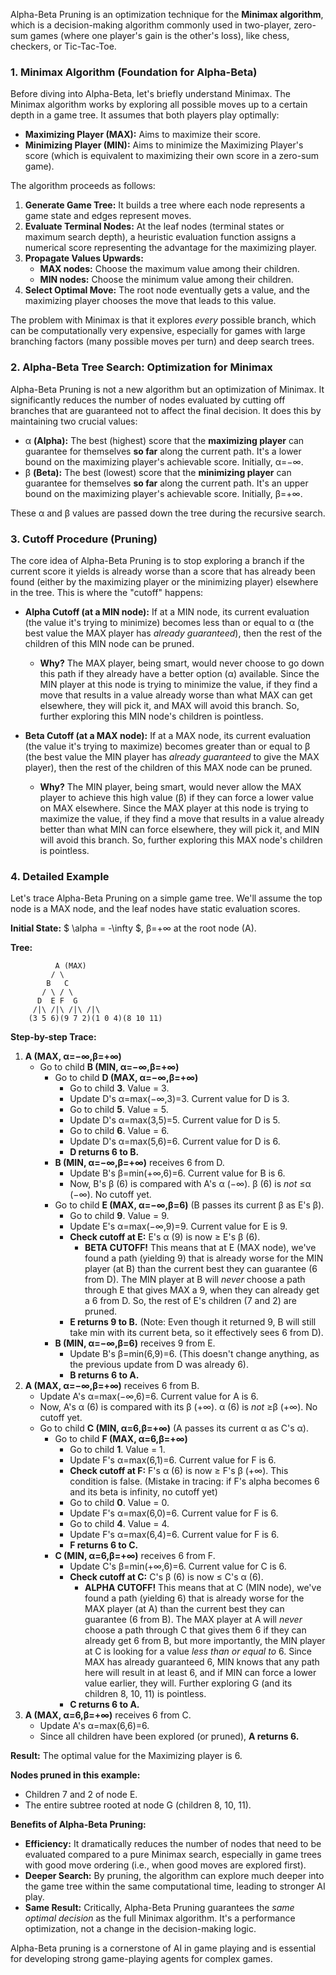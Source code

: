 Alpha-Beta Pruning is an optimization technique for the **Minimax algorithm**, which is a decision-making algorithm commonly used in two-player, zero-sum games (where one player's gain is the other's loss), like chess, checkers, or Tic-Tac-Toe.

### 1. Minimax Algorithm (Foundation for Alpha-Beta)

Before diving into Alpha-Beta, let's briefly understand Minimax. The Minimax algorithm works by exploring all possible moves up to a certain depth in a game tree. It assumes that both players play optimally:

- **Maximizing Player (MAX):** Aims to maximize their score.
- **Minimizing Player (MIN):** Aims to minimize the Maximizing Player's score (which is equivalent to maximizing their own score in a zero-sum game).

The algorithm proceeds as follows:

1. **Generate Game Tree:** It builds a tree where each node represents a game state and edges represent moves.
2. **Evaluate Terminal Nodes:** At the leaf nodes (terminal states or maximum search depth), a heuristic evaluation function assigns a numerical score representing the advantage for the maximizing player.
3. **Propagate Values Upwards:**
    - **MAX nodes:** Choose the maximum value among their children.
    - **MIN nodes:** Choose the minimum value among their children.
4. **Select Optimal Move:** The root node eventually gets a value, and the maximizing player chooses the move that leads to this value.

The problem with Minimax is that it explores _every_ possible branch, which can be computationally very expensive, especially for games with large branching factors (many possible moves per turn) and deep search trees.

### 2. Alpha-Beta Tree Search: Optimization for Minimax

Alpha-Beta Pruning is not a new algorithm but an optimization of Minimax. It significantly reduces the number of nodes evaluated by cutting off branches that are guaranteed not to affect the final decision. It does this by maintaining two crucial values:

- α **(Alpha):** The best (highest) score that the **maximizing player** can guarantee for themselves **so far** along the current path. It's a lower bound on the maximizing player's achievable score. Initially, α=−∞.
- β **(Beta):** The best (lowest) score that the **minimizing player** can guarantee for themselves **so far** along the current path. It's an upper bound on the maximizing player's achievable score. Initially, β=+∞.

These α and β values are passed down the tree during the recursive search.

### 3. Cutoff Procedure (Pruning)

The core idea of Alpha-Beta Pruning is to stop exploring a branch if the current score it yields is already worse than a score that has already been found (either by the maximizing player or the minimizing player) elsewhere in the tree. This is where the "cutoff" happens:

- **Alpha Cutoff (at a MIN node):** If at a MIN node, its current evaluation (the value it's trying to minimize) becomes less than or equal to α (the best value the MAX player has _already guaranteed_), then the rest of the children of this MIN node can be pruned.
    
    - **Why?** The MAX player, being smart, would never choose to go down this path if they already have a better option (α) available. Since the MIN player at this node is trying to minimize the value, if they find a move that results in a value already worse than what MAX can get elsewhere, they will pick it, and MAX will avoid this branch. So, further exploring this MIN node's children is pointless.
- **Beta Cutoff (at a MAX node):** If at a MAX node, its current evaluation (the value it's trying to maximize) becomes greater than or equal to β (the best value the MIN player has _already guaranteed_ to give the MAX player), then the rest of the children of this MAX node can be pruned.
    
    - **Why?** The MIN player, being smart, would never allow the MAX player to achieve this high value (β) if they can force a lower value on MAX elsewhere. Since the MAX player at this node is trying to maximize the value, if they find a move that results in a value already better than what MIN can force elsewhere, they will pick it, and MIN will avoid this branch. So, further exploring this MAX node's children is pointless.

### 4. Detailed Example

Let's trace Alpha-Beta Pruning on a simple game tree. We'll assume the top node is a MAX node, and the leaf nodes have static evaluation scores.

**Initial State:** $ \alpha = -\infty $, β=+∞ at the root node (A).

**Tree:**

```
          A (MAX)
         / \
        B   C
       / \ / \
      D  E F  G
     /|\ /|\ /|\ /|\
    (3 5 6)(9 7 2)(1 0 4)(8 10 11)
```

**Step-by-step Trace:**

1. **A (MAX, α=−∞,β=+∞)**
    - Go to child **B (MIN, α=−∞,β=+∞)**
        - Go to child **D (MAX, α=−∞,β=+∞)**
            - Go to child **3**. Value = 3.
            - Update D's α=max(−∞,3)=3. Current value for D is 3.
            - Go to child **5**. Value = 5.
            - Update D's α=max(3,5)=5. Current value for D is 5.
            - Go to child **6**. Value = 6.
            - Update D's α=max(5,6)=6. Current value for D is 6.
            - **D returns 6 to B.**
        - **B (MIN, α=−∞,β=+∞)** receives 6 from D.
            - Update B's β=min(+∞,6)=6. Current value for B is 6.
            - Now, B's β (6) is compared with A's α (−∞). β (6) is _not_ ≤α (−∞). No cutoff yet.
        - Go to child **E (MAX, α=−∞,β=6)** (B passes its current β as E's β).
            - Go to child **9**. Value = 9.
            - Update E's α=max(−∞,9)=9. Current value for E is 9.
            - **Check cutoff at E:** E's α (9) is now ≥ E's β (6).
                - **BETA CUTOFF!** This means that at E (MAX node), we've found a path (yielding 9) that is already worse for the MIN player (at B) than the current best they can guarantee (6 from D). The MIN player at B will _never_ choose a path through E that gives MAX a 9, when they can already get a 6 from D. So, the rest of E's children (7 and 2) are pruned.
            - **E returns 9 to B.** (Note: Even though it returned 9, B will still take min with its current beta, so it effectively sees 6 from D).
        - **B (MIN, α=−∞,β=6)** receives 9 from E.
            - Update B's β=min(6,9)=6. (This doesn't change anything, as the previous update from D was already 6).
            - **B returns 6 to A.**
2. **A (MAX, α=−∞,β=+∞)** receives 6 from B.
    - Update A's α=max(−∞,6)=6. Current value for A is 6.
    - Now, A's α (6) is compared with its β (+∞). α (6) is _not_ ≥β (+∞). No cutoff yet.
    - Go to child **C (MIN, α=6,β=+∞)** (A passes its current α as C's α).
        - Go to child **F (MAX, α=6,β=+∞)**
            - Go to child **1**. Value = 1.
            - Update F's α=max(6,1)=6. Current value for F is 6.
            - **Check cutoff at F:** F's α (6) is now ≥ F's β (+∞). This condition is false. (Mistake in tracing: if F's alpha becomes 6 and its beta is infinity, no cutoff yet)
            - Go to child **0**. Value = 0.
            - Update F's α=max(6,0)=6. Current value for F is 6.
            - Go to child **4**. Value = 4.
            - Update F's α=max(6,4)=6. Current value for F is 6.
            - **F returns 6 to C.**
        - **C (MIN, α=6,β=+∞)** receives 6 from F.
            - Update C's β=min(+∞,6)=6. Current value for C is 6.
            - **Check cutoff at C:** C's β (6) is now ≤ C's α (6).
                - **ALPHA CUTOFF!** This means that at C (MIN node), we've found a path (yielding 6) that is already worse for the MAX player (at A) than the current best they can guarantee (6 from B). The MAX player at A will _never_ choose a path through C that gives them 6 if they can already get 6 from B, but more importantly, the MIN player at C is looking for a value _less than or equal to_ 6. Since MAX has already guaranteed 6, MIN knows that any path here will result in at least 6, and if MIN can force a lower value earlier, they will. Further exploring G (and its children 8, 10, 11) is pointless.
            - **C returns 6 to A.**
3. **A (MAX, α=6,β=+∞)** receives 6 from C.
    - Update A's α=max(6,6)=6.
    - Since all children have been explored (or pruned), **A returns 6.**

**Result:** The optimal value for the Maximizing player is 6.

**Nodes pruned in this example:**

- Children 7 and 2 of node E.
- The entire subtree rooted at node G (children 8, 10, 11).

**Benefits of Alpha-Beta Pruning:**

- **Efficiency:** It dramatically reduces the number of nodes that need to be evaluated compared to a pure Minimax search, especially in game trees with good move ordering (i.e., when good moves are explored first).
- **Deeper Search:** By pruning, the algorithm can explore much deeper into the game tree within the same computational time, leading to stronger AI play.
- **Same Result:** Critically, Alpha-Beta Pruning guarantees the _same optimal decision_ as the full Minimax algorithm. It's a performance optimization, not a change in the decision-making logic.

Alpha-Beta pruning is a cornerstone of AI in game playing and is essential for developing strong game-playing agents for complex games.